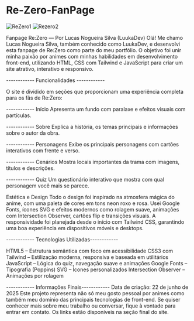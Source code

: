 # Re-Zero-FanPage

![ReZero1](https://github.com/user-attachments/assets/49770cbb-29b1-4c1e-bf17-a5d760bdb5a3)
![Rezero2](https://github.com/user-attachments/assets/b439191d-126c-48ef-9781-d6c5ec28acea)

Fanpage Re:Zero — Por Lucas Nogueira Silva (LuukaDev)
Olá! Me chamo Lucas Nogueira Silva, também conhecido como LuukaDev, e desenvolvi esta fanpage de Re:Zero como parte do meu portfólio. O objetivo foi unir minha paixão por animes com minhas habilidades em desenvolvimento front-end, utilizando HTML, CSS com Tailwind e JavaScript para criar um site atrativo, interativo e responsivo.

------------ Funcionalidades ------------

O site é dividido em seções que proporcionam uma experiência completa para os fãs de Re:Zero:

------------ Início
Apresenta um fundo com paralaxe e efeitos visuais com partículas.

------------ Sobre
Explica a história, os temas principais e informações sobre o autor da obra.

------------ Personagens
Exibe os principais personagens com cartões interativos com frente e verso.

------------ Cenários
Mostra locais importantes da trama com imagens, títulos e descrições.

------------ Quiz
Um questionário interativo que mostra com qual personagem você mais se parece.


Estética e Design
Todo o design foi inspirado na atmosfera mágica do anime, com uma paleta de cores em tons neon roxo e rosa. Usei Google Fonts, ícones SVG e efeitos modernos como rolagem suave, animações com Intersection Observer, cartões flip e transições visuais. A responsividade foi planejada desde o início com Tailwind CSS, garantindo uma boa experiência em dispositivos móveis e desktops.


------------ Tecnologias Utilizadas------------

HTML5 – Estrutura semântica com foco em acessibilidade
CSS3 com Tailwind – Estilização moderna, responsiva e baseada em utilitários
JavaScript – Lógica do quiz, navegação suave e animações
Google Fonts – Tipografia (Poppins)
SVG – Ícones personalizados
Intersection Observer – Animações por rolagem

------------ Informações Finais------------
Data de criação: 22 de junho de 2025
Este projeto representa não só meu gosto pessoal por animes como também meu domínio das principais tecnologias de front-end. Se quiser conhecer mais sobre meu trabalho ou conversar, fique à vontade para entrar em contato. Os links estão disponíveis na seção final do site.
